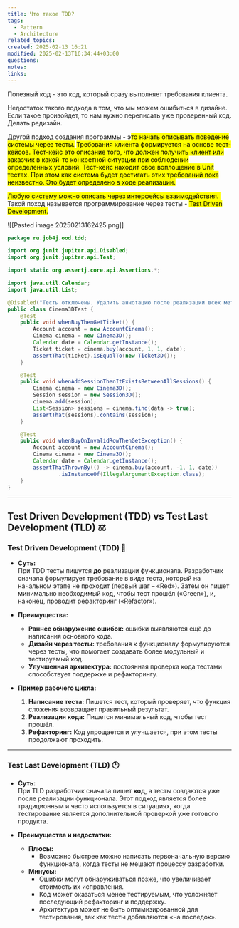 ```yaml
---
title: Что такое TDD?
tags:
  - Pattern
  - Architecture
related_topics: 
created: 2025-02-13 16:21
modified: 2025-02-13T16:34:44+03:00
questions: 
notes: 
links: 
---
```



Полезный код - это код, который сразу выполняет требования клиента. 

Недостаток такого подхода в том, что мы можем ошибиться в дизайне. Если такое произойдет, то нам нужно переписать уже проверенный код. Делать редизайн.

Другой подход создания программы - э<mark class="hltr-green2">то начать описывать поведение системы через тесты.</mark> <mark class="hltr-yellow">Требования клиента формируется на основе тест-кейсов. Тест-кейс это описание того, что должен получить клиент или заказчик в какой-то конкретной ситуации при соблюдении определенных условий. Тест-кейс находит свое воплощение в Unit тестах. При этом как система будет достигать этих требований пока неизвестно. Это будет определено в ходе реализации.</mark>

<mark class="hltr-red">Любую систему можно описать через интерфейсы взаимодействия. </mark>
Такой поход называется программирование через тесты - <mark class="hltr-pink">Test Driven Development.</mark>

![[Pasted image 20250213162425.png]]
```java
package ru.job4j.ood.tdd;

import org.junit.jupiter.api.Disabled;
import org.junit.jupiter.api.Test;

import static org.assertj.core.api.Assertions.*;

import java.util.Calendar;
import java.util.List;

@Disabled("Тесты отключены. Удалить аннотацию после реализации всех методов по заданию.")
public class Cinema3DTest {
    @Test
    public void whenBuyThenGetTicket() {
        Account account = new AccountCinema();
        Cinema cinema = new Cinema3D();
        Calendar date = Calendar.getInstance();
        Ticket ticket = cinema.buy(account, 1, 1, date);
        assertThat(ticket).isEqualTo(new Ticket3D());
    }

    @Test
    public void whenAddSessionThenItExistsBetweenAllSessions() {
        Cinema cinema = new Cinema3D();
        Session session = new Session3D();
        cinema.add(session);
        List<Session> sessions = cinema.find(data -> true);
        assertThat(sessions).contains(session);
    }

    @Test
    public void whenBuyOnInvalidRowThenGetException() {
        Account account = new AccountCinema();
        Cinema cinema = new Cinema3D();
        Calendar date = Calendar.getInstance();
        assertThatThrownBy(() -> cinema.buy(account, -1, 1, date))
                .isInstanceOf(IllegalArgumentException.class);
    }
}
```


------

## Test Driven Development (TDD) vs Test Last Development (TLD) ⚖️

### Test Driven Development (TDD) 🚀

- **Суть:**  
    При TDD тесты пишутся **до** реализации функционала. Разработчик сначала формулирует требование в виде теста, который на начальном этапе не проходит (первый шаг – «Red»). Затем он пишет минимально необходимый код, чтобы тест прошёл («Green»), и, наконец, проводит рефакторинг («Refactor»).
    
- **Преимущества:**
    
    - **Раннее обнаружение ошибок:** ошибки выявляются ещё до написания основного кода.
    - **Дизайн через тесты:** требования к функционалу формулируются через тесты, что помогает создавать более модульный и тестируемый код.
    - **Улучшенная архитектура:** постоянная проверка кода тестами способствует поддержке и рефакторингу.
- **Пример рабочего цикла:**
    
    1. **Написание теста:** Пишется тест, который проверяет, что функция сложения возвращает правильный результат.
    2. **Реализация кода:** Пишется минимальный код, чтобы тест прошёл.
    3. **Рефакторинг:** Код упрощается и улучшается, при этом тесты продолжают проходить.

---

### Test Last Development (TLD) 🕒

- **Суть:**  
    При TLD разработчик сначала пишет **код**, а тесты создаются уже после реализации функционала. Этот подход является более традиционным и часто используется в ситуациях, когда тестирование является дополнительной проверкой уже готового продукта.
    
- **Преимущества и недостатки:**
    
    - **Плюсы:**
        - Возможно быстрее можно написать первоначальную версию функционала, когда тесты не мешают процессу разработки.
    - **Минусы:**
        - Ошибки могут обнаруживаться позже, что увеличивает стоимость их исправления.
        - Код может оказаться менее тестируемым, что усложняет последующий рефакторинг и поддержку.
        - Архитектура может не быть оптимизированной для тестирования, так как тесты добавляются «на последок».